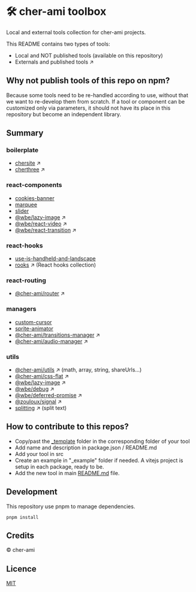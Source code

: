 # 🛠 cher-ami toolbox

Local and external tools collection for cher-ami projects.

This README contains two types of tools:

- Local and NOT published tools (available on this repository)
- Externals and published tools ↗

## Why not publish tools of this repo on npm?

Because some tools need to be re-handled according to use, without that we want to re-develop them from scratch.
If a tool or component can be customized only via parameters, it should not have its place in this repository but become an independent library.

## Summary

### boilerplate

- [chersite](https://github.com/cher-ami/chersite) ↗
- [cherthree](https://github.com/cher-ami/cherthree) ↗

### react-components

- [cookies-banner](packages/react-components/cookies-banner)
- [marquee](packages/react-components/marquee)
- [slider](packages/react-components/slider)
- [@wbe/lazy-image](https://github.com/willybrauner/lazy-image) ↗
- [@wbe/react-video](https://github.com/willybrauner/react-libraries/tree/main/packages/react-components/react-video-player) ↗
- [@wbe/react-transition](https://github.com/willybrauner/react-libraries/tree/main/packages/react-components/react-transition) ↗

### react-hooks

- [use-is-handheld-and-landscape](packages/react-hooks/use-is-handheld-and-landscape)
- [rooks](https://react-hooks.org/) ↗ (React hooks collection)

### react-routing

- [@cher-ami/router](https://github.com/cher-ami/router) ↗

### managers

- [custom-cursor](packages/managers/custom-cursor)
- [sprite-animator](packages/managers/sprite-animator)
- [@cher-ami/transitions-manager](https://github.com/cher-ami/transitions-manager) ↗
- [@cher-ami/audio-manager](https://github.com/cher-ami/audio-manager) ↗

### utils

- [@cher-ami/utils](https://github.com/cher-ami/utils) ↗ (math, array, string, shareUrls...)
- [@cher-ami/css-flat](https://github.com/cher-ami/css-flat) ↗
- [@wbe/lazy-image](https://github.com/willybrauner/lazy-image) ↗
- [@wbe/debug](https://github.com/willybrauner/debug) ↗
- [@wbe/deferred-promise](https://github.com/willybrauner/deferred-promise) ↗
- [@zouloux/signal](https://github.com/zouloux/signal) ↗
- [splitting](https://splitting.js.org/) ↗ (split text)

## How to contribute to this repos?

- Copy/past the [\_template](template) folder in the corresponding folder of your tool
- Add name and description in package.json / README.md
- Add your tool in src
- Create an example in "\_example" folder if needed. A vitejs project is setup in each package, ready to be.
- Add the new tool in main [README.md](README.md) file.

## Development

This repository use pnpm to manage dependencies.

```shell
pnpm install
```

## Credits

© cher-ami

## Licence

[MIT](LICENSE)
